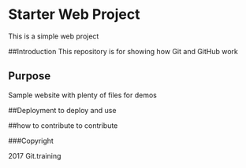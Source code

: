 # Starter Web Project
This is a simple web project

##Introduction
This repository is for showing how Git and GitHub work

## Purpose
Sample website with plenty of files for demos

##Deployment
to deploy and use

##how to contribute
to contribute

###Copyright

2017 Git.training